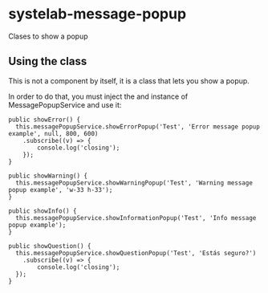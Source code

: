 # systelab-message-popup

Clases to show a popup

## Using the class

This is not a component by itself, it is a class that lets you show a popup.

In order to do that, you must inject the and instance of MessagePopupService and use it:
```
public showError() {
  this.messagePopupService.showErrorPopup('Test', 'Error message popup example', null, 800, 600)
    .subscribe((v) => {
        console.log('closing');
    });
}

public showWarning() {
  this.messagePopupService.showWarningPopup('Test', 'Warning message popup example', 'w-33 h-33');
}

public showInfo() {
  this.messagePopupService.showInformationPopup('Test', 'Info message popup example');
}

public showQuestion() {
  this.messagePopupService.showQuestionPopup('Test', 'Estás seguro?')
    .subscribe((v) => {
        console.log('closing');
  });
}
```
